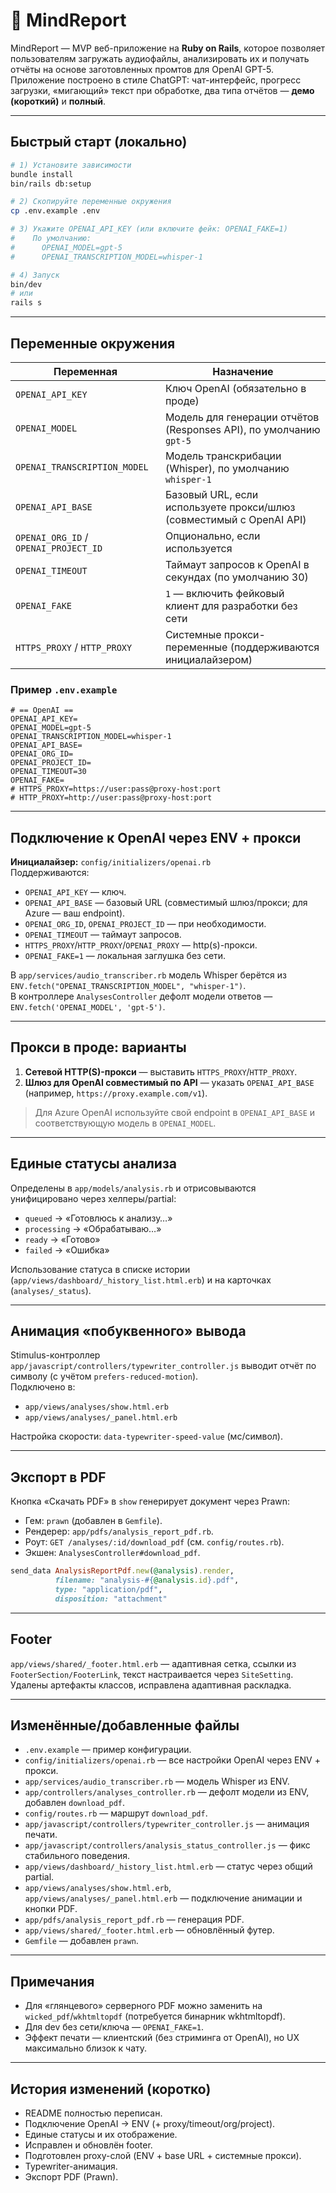 # 🧠 MindReport

MindReport — MVP веб-приложение на **Ruby on Rails**, которое позволяет пользователям загружать аудиофайлы, анализировать их и получать отчёты на основе заготовленных промтов для OpenAI GPT-5.  
Приложение построено в стиле ChatGPT: чат-интерфейс, прогресс загрузки, «мигающий» текст при обработке, два типа отчётов — **демо (короткий)** и **полный**.

---

## Быстрый старт (локально)

```bash
# 1) Установите зависимости
bundle install
bin/rails db:setup

# 2) Скопируйте переменные окружения
cp .env.example .env

# 3) Укажите OPENAI_API_KEY (или включите фейк: OPENAI_FAKE=1)
#    По умолчанию:
#      OPENAI_MODEL=gpt-5
#      OPENAI_TRANSCRIPTION_MODEL=whisper-1

# 4) Запуск
bin/dev
# или
rails s
```

---

## Переменные окружения

| Переменная | Назначение |
|---|---|
| `OPENAI_API_KEY` | Ключ OpenAI (обязательно в проде) |
| `OPENAI_MODEL` | Модель для генерации отчётов (Responses API), по умолчанию `gpt-5` |
| `OPENAI_TRANSCRIPTION_MODEL` | Модель транскрибации (Whisper), по умолчанию `whisper-1` |
| `OPENAI_API_BASE` | Базовый URL, если используете прокси/шлюз (совместимый с OpenAI API) |
| `OPENAI_ORG_ID` / `OPENAI_PROJECT_ID` | Опционально, если используется |
| `OPENAI_TIMEOUT` | Таймаут запросов к OpenAI в секундах (по умолчанию 30) |
| `OPENAI_FAKE` | `1` — включить фейковый клиент для разработки без сети |
| `HTTPS_PROXY` / `HTTP_PROXY` | Системные прокси-переменные (поддерживаются инициалайзером) |

### Пример `.env.example`
```dotenv
# == OpenAI ==
OPENAI_API_KEY=
OPENAI_MODEL=gpt-5
OPENAI_TRANSCRIPTION_MODEL=whisper-1
OPENAI_API_BASE=
OPENAI_ORG_ID=
OPENAI_PROJECT_ID=
OPENAI_TIMEOUT=30
OPENAI_FAKE=
# HTTPS_PROXY=https://user:pass@proxy-host:port
# HTTP_PROXY=http://user:pass@proxy-host:port
```

---

## Подключение к OpenAI через ENV + прокси

**Инициалайзер:** `config/initializers/openai.rb`  
Поддерживаются:
- `OPENAI_API_KEY` — ключ.
- `OPENAI_API_BASE` — базовый URL (совместимый шлюз/прокси; для Azure — ваш endpoint).
- `OPENAI_ORG_ID`, `OPENAI_PROJECT_ID` — при необходимости.
- `OPENAI_TIMEOUT` — таймаут запросов.
- `HTTPS_PROXY`/`HTTP_PROXY`/`OPENAI_PROXY` — http(s)-прокси.
- `OPENAI_FAKE=1` — локальная заглушка без сети.

В `app/services/audio_transcriber.rb` модель Whisper берётся из `ENV.fetch("OPENAI_TRANSCRIPTION_MODEL", "whisper-1")`.  
В контроллере `AnalysesController` дефолт модели ответов — `ENV.fetch('OPENAI_MODEL', 'gpt-5')`.

---

## Прокси в проде: варианты

1. **Сетевой HTTP(S)-прокси** — выставить `HTTPS_PROXY`/`HTTP_PROXY`.  
2. **Шлюз для OpenAI совместимый по API** — указать `OPENAI_API_BASE` (например, `https://proxy.example.com/v1`).

> Для Azure OpenAI используйте свой endpoint в `OPENAI_API_BASE` и соответствующую модель в `OPENAI_MODEL`.

---

## Единые статусы анализа

Определены в `app/models/analysis.rb` и отрисовываются унифицировано через хелперы/partial:

- `queued` → «Готовлюсь к анализу…»  
- `processing` → «Обрабатываю…»  
- `ready` → «Готово»  
- `failed` → «Ошибка»  

Использование статуса в списке истории (`app/views/dashboard/_history_list.html.erb`) и на карточках (`analyses/_status`).

---

## Анимация «побуквенного» вывода

Stimulus-контроллер `app/javascript/controllers/typewriter_controller.js` выводит отчёт по символу (с учётом `prefers-reduced-motion`).  
Подключено в:
- `app/views/analyses/show.html.erb`
- `app/views/analyses/_panel.html.erb`

Настройка скорости: `data-typewriter-speed-value` (мс/символ).

---

## Экспорт в PDF

Кнопка «Скачать PDF» в `show` генерирует документ через Prawn:

- Гем: `prawn` (добавлен в `Gemfile`).  
- Рендерер: `app/pdfs/analysis_report_pdf.rb`.  
- Роут: `GET /analyses/:id/download_pdf` (см. `config/routes.rb`).  
- Экшен: `AnalysesController#download_pdf`.

```ruby
send_data AnalysisReportPdf.new(@analysis).render,
          filename: "analysis-#{@analysis.id}.pdf",
          type: "application/pdf",
          disposition: "attachment"
```

---

## Footer

`app/views/shared/_footer.html.erb` — адаптивная сетка, ссылки из `FooterSection/FooterLink`, текст настраивается через `SiteSetting`.  
Удалены артефакты классов, исправлена адаптивная раскладка.

---

## Изменённые/добавленные файлы

- `.env.example` — пример конфигурации.  
- `config/initializers/openai.rb` — все настройки OpenAI через ENV + прокси.  
- `app/services/audio_transcriber.rb` — модель Whisper из ENV.  
- `app/controllers/analyses_controller.rb` — дефолт модели из ENV, добавлен `download_pdf`.  
- `config/routes.rb` — маршрут `download_pdf`.  
- `app/javascript/controllers/typewriter_controller.js` — анимация печати.  
- `app/javascript/controllers/analysis_status_controller.js` — фикс стабильного поведения.  
- `app/views/dashboard/_history_list.html.erb` — статус через общий partial.  
- `app/views/analyses/show.html.erb`, `app/views/analyses/_panel.html.erb` — подключение анимации и кнопки PDF.  
- `app/pdfs/analysis_report_pdf.rb` — генерация PDF.  
- `app/views/shared/_footer.html.erb` — обновлённый футер.  
- `Gemfile` — добавлен `prawn`.

---

## Примечания

- Для «глянцевого» серверного PDF можно заменить на `wicked_pdf`/`wkhtmltopdf` (потребуется бинарник wkhtmltopdf).  
- Для dev без сети/ключа — `OPENAI_FAKE=1`.  
- Эффект печати — клиентский (без стриминга от OpenAI), но UX максимально близок к чату.

---

## История изменений (коротко)

- README полностью переписан.  
- Подключение OpenAI → ENV (+ proxy/timeout/org/project).  
- Единые статусы и их отображение.  
- Исправлен и обновлён footer.  
- Подготовлен proxy-слой (ENV + base URL + системные прокси).  
- Typewriter-анимация.  
- Экспорт PDF (Prawn).